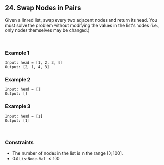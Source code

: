 ## 24. Swap Nodes in Pairs

Given a linked list, swap every two adjacent nodes and return its head. You must solve the problem without modifying the values in the list's nodes (i.e., only nodes themselves may be changed.)

<br>

### Example 1

```
Input: head = [1, 2, 3, 4]
Output: [2, 1, 4, 3]
```

### Example 2

```
Input: head = []
Output: []
```

### Example 3

```
Input: head = [1]
Output: [1]
```

<br>

### Constraints

- The number of nodes in the list is in the range $[0; 100]$.
- $0 \leqslant$ `ListNode.Val` $\leqslant 100$

